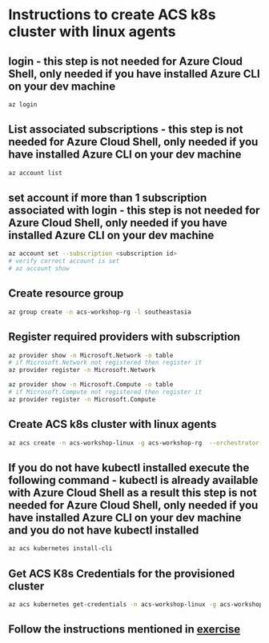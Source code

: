 # Instructions to create ACS k8s cluster with linux agents

## login - this step is not needed for Azure Cloud Shell, only needed if you have installed Azure CLI on your dev machine
```sh
az login
```

## List associated subscriptions - this step is not needed for Azure Cloud Shell, only needed if you have installed Azure CLI on your dev machine
```sh
az account list
```

## set account if more than 1 subscription associated with login - this step is not needed for Azure Cloud Shell, only needed if you have installed Azure CLI on your dev machine
```sh
az account set --subscription <subscription id>
# verify correct account is set 
# az account show
```

## Create resource group
```sh
az group create -n acs-workshop-rg -l southeastasia
```

## Register required providers with subscription
```sh
az provider show -n Microsoft.Network -o table
# if Microsoft.Network not registered then register it
az provider register -n Microsoft.Network

az provider show -n Microsoft.Compute -o table
# if Microsoft.Compute not registered then register it 
az provider register -n Microsoft.Compute
```

## Create ACS k8s cluster with linux agents
```sh
az acs create -n acs-workshop-linux -g acs-workshop-rg  --orchestrator-type=kubernetes --generate-ssh-keys
```

## If you do not have kubectl installed execute the following command - kubectl is already available with Azure Cloud Shell as a result this step is not needed for Azure Cloud Shell, only needed if you have installed Azure CLI on your dev machine and you do not have kubectl installed
```sh
az acs kubernetes install-cli
```

## Get ACS K8s Credentials for the provisioned cluster
```sh
az acs kubernetes get-credentials -n acs-workshop-linux -g acs-workshop-rg
```

## Follow the instructions mentioned in  [exercise](./k8s-exercise.md)